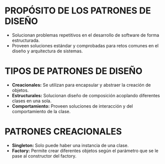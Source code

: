 # PROPÓSITO DE LOS PATRONES DE DISEÑO

- Solucionan problemas repetitivos en el desarrollo de software de forma estructurada.
- Proveen soluciones estándar y comprobadas para retos comunes en el diseño y arquitectura de sistemas.

# TIPOS DE PATRONES DE DISEÑO

- **Creacionales:** Se utilizan para encapsular y abstraer la creación de objetos.
- **Estructurales:** Solucionan diseño de composición acoplando diferentes clases en una sola.
- **Comportamiento:** Proveen soluciones de interacción y del comportamiento de la clase.

# PATRONES CREACIONALES

- **Singleton:** Solo puede haber una instancia de una clase.
- **Factory:** Permite crear diferentes objetos según el parámetro que se le pase al constructor del factory.
